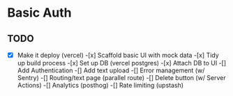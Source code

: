 # Basic Auth

## TODO

-[x] Make it deploy (vercel) -[x] Scaffold basic UI with mock data -[x] Tidy up build process -[x] Set up DB (vercel postgres) -[x] Attach DB to UI
-[] Add Authentication
-[] Add text upload
-[] Error management (w/ Sentry)
-[] Routing/text page (parallel route)
-[] Delete button (w/ Server Actions)
-[] Analytics (posthog)
-[] Rate limiting (upstash)
